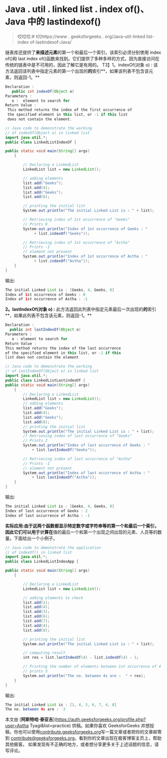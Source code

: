 # Java . util . linked list . index of()、Java 中的 lastindexof()

> 哎哎哎:# t0]https://www . geeksforgeeks . org/Java-util-linked list-index of-lastindexof-Java/

链表库还提供了**来描述元素**的第一个和最后一个索引，该索引必须分别使用 index of()和 last index of()函数来找到。它们提供了多种多样的方式，因为直接访问在传统的链表中是不可用的，因此了解它是有用的。
T3】1。indexOf(对象 o) : 该方法返回该列表中指定元素的第一个出现的**的**索引**，如果该列表不包含该元素，则返回-1。**

```java
Declaration : 
   public int indexOf(Object o)
Parameters : 
   o :  element to search for
Return Value : 
 This method returns the index of the first occurrence of
 the specified element in this list, or -1 if this list 
 does not contain the element.

```

```java
// Java code to demonstrate the working
// of indexOf(Object o) in linked list
import java.util.*;
public class LinkedListIndexOf {

public static void main(String[] args)
    {

        // Declaring a LinkedList
        LinkedList list = new LinkedList();

        // adding elements
        list.add("Geeks");
        list.add(4);
        list.add("Geeks");
        list.add(8);

        // printing the initial list
        System.out.println("The initial Linked List is : " + list);

        // Retrieving index of 1st occurrence of "Geeks"
        // Prints 0
        System.out.println("Index of 1st occurrence of Geeks : "
             + list.indexOf("Geeks"));

        // Retrieving index of 1st occurrence of "Astha"
        // Prints -1
        // element not present
        System.out.println("Index of 1st occurrence of Astha : "
             + list.indexOf("Astha"));
    }
}
```

输出:

```java
The initial Linked List is : [Geeks, 4, Geeks, 8]
Index of 1st occurrence of Geeks : 0
Index of 1st occurrence of Astha : -1

```

**2。lastIndexOf(对象 o) :** 此方法返回此列表中指定元素最后一次出现的**的**索引**，如果此列表不包含该元素，则返回-1。**

```java
Declaration : 
  public int lastIndexOf(Object o)
Parameters : 
   o : element to search for
Return Value : 
This method returns the index of the last occurrence 
of the specified element in this list, or -1 if this
list does not contain the element

```

```java
// Java code to demonstrate the working
// of lastIndexOf(Object o) in linked list
import java.util.*;
public class LinkedListLastindexOf {
public static void main(String[] args)
    {
        // Declaring a LinkedList
        LinkedList list = new LinkedList();
        // adding elements
        list.add("Geeks");
        list.add(4);
        list.add("Geeks");
        list.add(8);
        // printing the initial list
        System.out.println("The initial Linked List is : " + list);
        // Retrieving index of last occurrence of "Geeks"
        // Prints 2
        System.out.println("Index of last occurrence of Geeks : " 
            + list.lastIndexOf("Geeks"));

        // Retrieving index of last occurrence of "Astha"
        // Prints -1
        // element not present
        System.out.println("Index of last occurrence of Astha : " 
            + list.lastIndexOf("Astha"));
    }
}
```

输出:

```java
The initial Linked List is : [Geeks, 4, Geeks, 8]
Index of last occurrence of Geeks : 2
Index of last occurrence of Astha : -1

```

**实际应用:**由于这两个函数都显示特定数字或字符串等的第一个和最后一个索引，因此它们可以用于**计算在**值的最后一个和第一个出现之间出现的元素、人员等的数量。下面给出一个小例子。

```java
// Java code to demonstrate the application
// of indexOf() in linked list
import java.util.*;
public class LinkedListIndexApp {

public static void main(String[] args)
    {

        // Declaring a LinkedList
        LinkedList list = new LinkedList();

        // adding elements to check
        list.add(1);
        list.add(4);
        list.add(3);
        list.add(6);
        list.add(7);
        list.add(4);
        list.add(8);

        // printing the initial list
        System.out.println("The initial Linked List is : " + list);

        // computing result
        int res = list.lastIndexOf(4) - list.indexOf(4) - 1;

        // Printing the number of elements between 1st occurrence of 4 and last 4
        // prints 3
        System.out.println("The no. between 4s are :  " + res);
    }
}
```

输出:

```java
The initial Linked List is : [1, 4, 3, 6, 7, 4, 8]
The no. between 4s are :  3

```

本文由 [**阿斯特哈·泰亚吉**](https://auth.geeksforgeeks.org/profile.php?user=Astha Tyagi&list=practice) 供稿。如果你喜欢 GeeksforGeeks 并想投稿，你也可以使用[contribute.geeksforgeeks.org](http://www.contribute.geeksforgeeks.org)写一篇文章或者把你的文章邮寄到 contribute@geeksforgeeks.org。看到你的文章出现在极客博客主页上，帮助其他极客。
如果发现有不正确的地方，或者想分享更多关于上述话题的信息，请写评论。